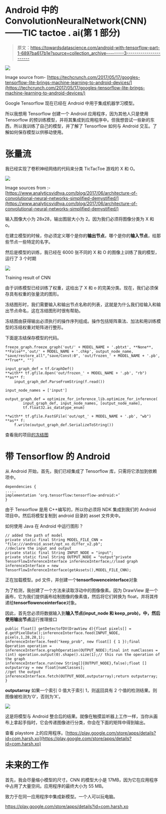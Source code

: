 # Android 中的 ConvolutionNeuralNetwork(CNN)——TIC tactoe . ai(第 1 部分)

> 原文：<https://towardsdatascience.com/android-with-tensorflow-part-1-6897ba617b1e?source=collection_archive---------3----------------------->

![](img/bb1ebe4c3b841d61aeedb836e945f423.png)

Image source from- [https://techcrunch.com/2017/05/17/googles-tensorflow-lite-brings-machine-learning-to-android-devices/](https://techcrunch.com/2017/05/17/googles-tensorflow-lite-brings-machine-learning-to-android-devices/)

Google Tensorflow 现在已经在 Android 中用于集成机器学习模型。

所以我想用 Tensorflow 创建一个 Android 应用程序，因为其他人只是使用 Tensorflow 的预训练模型，并将其集成到应用程序中。但我想尝试一些新的东西，所以我训练了自己的模型，并了解了 Tensorflow 如何与 Android 交互。了解如何保存模型以供移动使用。

# 张量流

我已经实现了卷积神经网络的代码来分类 TicTacToe 游戏的 X 和 O。

![](img/204e2d28920af8d59a99e1fb14db48d4.png)

Image sources from :- [https://www.analyticsvidhya.com/blog/2017/06/architecture-of-convolutional-neural-networks-simplified-demystified/](https://www.analyticsvidhya.com/blog/2017/06/architecture-of-convolutional-neural-networks-simplified-demystified/)

输入图像大小为 28x28，输出图层大小为 2。因为我们必须将图像分类为 X 和 o。

在建立模型的时候，你必须定义哪个是你的**输出节点**，哪个是你的**输入节点**，给那些节点一些特定的名字。

然后是模型的训练，我已经在 6000 张不同的 X 和 O 的图像上训练了我的模型，运行了 3 个时期

![](img/1e7db44951bdddd05b4a072c4a2cdd3f.png)

Training result of CNN

由于训练模型已经训练了权重，这给出了 X 和 o 的完美分类。现在，我们必须保存具有权重的张量流的图形。

冻结图形时，我们需要输入和输出节点名称的列表，这就是为什么我们给输入和输出节点命名，这在冻结图形时很有帮助。

冻结图由获得输出必须执行的操作序列组成。操作包括矩阵乘法、加法和用训练模型的冻结权重对矩阵进行整形。

下面是冻结保存模型的代码。

```
freeze_graph.freeze_graph('out/' + MODEL_NAME + '.pbtxt', **None**, **False**,'out/' + MODEL_NAME + '.chkp', output_node_name, "save/restore_all","save/Const:0", 'out/frozen_' + MODEL_NAME + '.pb', **True**, "")

input_graph_def = tf.GraphDef()
**with** tf.gfile.Open('out/frozen_' + MODEL_NAME + '.pb', "rb") **as** f:
    input_graph_def.ParseFromString(f.read())

input_node_names = ['input']

output_graph_def = optimize_for_inference_lib.optimize_for_inference(
        input_graph_def, input_node_names, [output_node_name],
        tf.float32.as_datatype_enum)

**with** tf.gfile.FastGFile('out/opt_' + MODEL_NAME + '.pb', "wb") **as** f:
    f.write(output_graph_def.SerializeToString())
```

查看我的项目[的冻结图](https://raw.githubusercontent.com/harsh2011/XO-Models/master/out/opt_xo_differ.pb)

# 带 Tensorflow 的 Android

从 Android 开始，首先，我们已经集成了 Tensorflow 库，只需将它添加到依赖项中。

```
dependencies {
.....
implementation ‘org.tensorflow:tensorflow-android:+’
}
```

由于 Tensorflow 是用 C++编写的，所以你必须将 NDK 集成到我们的 Android 项目中。然后将模型复制到 android 目录的 asset 文件夹中。

如何使用 Java 在 Android 中运行图形？

```
// added the path of model
private static final String MODEL_FILE_CNN = "file:///android_asset/opt_xo_differ_v2.pb";
//declare the input and output
private static final String INPUT_NODE = "input";
private static final String OUTPUT_NODE = "output"private TensorFlowInferenceInterface inferenceInterface;//load graph
inferenceInterface = new TensorFlowInferenceInterface(getAssets(),MODEL_FILE_CNN);
```

正在加载模型。pd 文件，并创建一个**tensorflowenceinterface**对象

为了检测，我创建了一个方法来读取浮动中的图像像素。因为 DrawView 是一个画布，它为我们提供画布绘制图像的像素值，然后将它们转换为 float，并将其传递给**tensorflowenceinterface**对象。

因此，首先您必须将数据输入到**输入节点(input_node 和 keep_prob)，**中，然后使用**输出节点**运行推理接口

```
public float[] getDetectofDV(DrawView d){float pixels[] = d.getPixelData();inferenceInterface.feed(INPUT_NODE, pixels,1,28,28,1);
inferenceInterface.feed("keep_prob", new float[] { 1 });final Operation operation = inferenceInterface.graphOperation(OUTPUT_NODE);final int numClasses = (int) operation.output(0).shape().size(1);// this run the operation of the graph
inferenceInterface.run(new String[]{OUTPUT_NODE},false);float [] outputarray = new float[numClasses];
//get the output
inferenceInterface.fetch(OUTPUT_NODE,outputarray);return outputarray;
}
```

**outputarray** 如果一个索引 0 值大于索引 1，则返回具有 2 个值的检测结果。则图像被检测为‘0’，否则为‘X’。

![](img/c44e8c779090e142f60b199bcb789292.png)

这是将模型与 Android 整合后的结果。就像在触摸监听器上工作一样，当你从画布上拿起手指时，它会传递图像进行分类，你会在下面的矩阵中得到输出。

查看 playstore 上的应用程序。[https://play.google.com/store/apps/details?id=com.harsh.xo](https://play.google.com/store/apps/details?id=com.harsh.xo)

# 未来的工作

首先，我会尽量缩小模型的尺寸。CNN 的模型大小是 17MB，因为它在应用程序中占用了大量空间。应用程序的最终大小为 55 MB。

致力于在同一应用程序中集成新模型。一个人可以玩电脑。

https://play.google.com/store/apps/details?id=com.harsh.xo